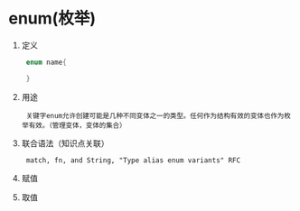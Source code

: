 # enum(枚举)

1. 定义
   ```rust
    enum name{

    }
   ```
2. 用途

        关键字enum允许创建可能是几种不同变体之一的类型。任何作为结构有效的变体也作为枚举有效。（管理变体，变体的集合）

3. 联合语法（知识点关联）
   
        match, fn, and String, "Type alias enum variants" RFC

4. 赋值
5. 取值